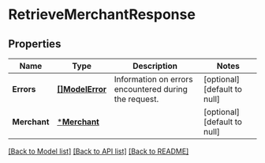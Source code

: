 # RetrieveMerchantResponse

## Properties

 Name         | Type                         | Description                                           | Notes                        
--------------|------------------------------|-------------------------------------------------------|------------------------------
 **Errors**   | [**[]ModelError**](Error.md) | Information on errors encountered during the request. | [optional] [default to null] 
 **Merchant** | [***Merchant**](Merchant.md) |                                                       | [optional] [default to null] 

[[Back to Model list]](../README.md#documentation-for-models) [[Back to API list]](../README.md#documentation-for-api-endpoints) [[Back to README]](../README.md)

